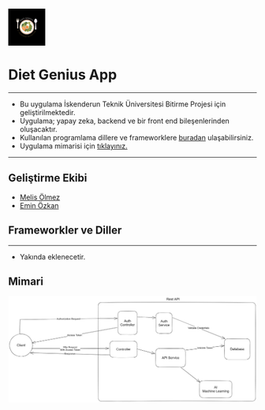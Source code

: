 ![Diet Genius](https://github.com/DietGenius/.github/blob/main/diet-genius-75x75.png) <h1> Diet Genius App </h1>

_____

- Bu uygulama İskenderun Teknik Üniversitesi Bitirme Projesi için geliştirilmektedir.
- Uygulama; yapay zeka, backend ve bir front end bileşenlerinden oluşacaktır.
- Kullanılan programlama dillere ve frameworklere [buradan](#frameworkler-ve-diller) ulaşabilirsiniz.
- Uygulama mimarisi için [tıklayınız.](#Mimari)

________

## Geliştirme Ekibi
- [Melis Ölmez](https://github.com/melisolmez)
- [Emin Özkan](https://github.com/eminozkan)


## Frameworkler ve Diller
______
- Yakında eklenecetir.


## Mimari

![mimari](https://github.com/DietGenius/.github/blob/main/application-architecture.png)
